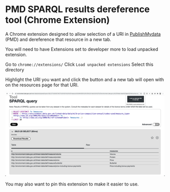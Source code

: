 # PMD SPARQL results dereference tool (Chrome Extension)

A Chrome extension designed to allow selection of a URI in [PublishMydata](https://www.swirrl.com/) (PMD) and dereference that resource in a new tab.


You will need to have Extensions set to developer more to load unpacked extension.

Go to `chrome://extensions/`
Click `Load unpacked extensions`
Select this directory

Highlight the URI you want and click the button and a new tab will open with on the resources page for that URI.

![Screenshot](/images/screenshot.png)

You may also want to pin this extension to make it easier to use. 